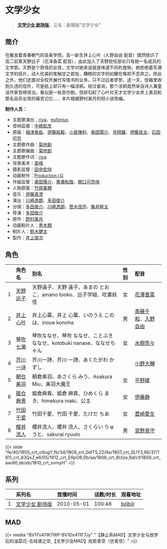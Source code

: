 # 文学少女


> <u>**[文学少女 剧场版](https://bgm.tv/subject/3183)**</u>，又名：劇場版“文学少女”

## 简介

在散发着青春朝气的圣条学院，高一新生井上心叶（入野自由 配音）偶然结识了高二前辈天野远子（花泽香菜 配音），由此加入了天野担任部长只有她一名成员的文学部。天野是个奇怪的女孩，文学对她来说就是味道不同的食物，她拒绝着写满文字的纸片，动人优美的笔触甘之若饴，糟糕的文字则如鲠在喉却不忍弃之。除此之外，他们还面对全校开展代写情书的业务，只不过应者寥寥。这一天，信箱里收到久违的信件，可是纸上却只有一幅涂鸦。经过查询，那个涂鸦竟然来自诗人兼童话作家宫崎贤治。看似是一桩恶作剧，但却勾起了心叶对天才文学少女井上美羽和那名自杀女孩的痛苦记忆……   本片根据野村美月的轻小说改编。

**制作人员：**
- 主题歌演出：[riya](https://bgm.tv/person/5870)、[eufonius](https://bgm.tv/person/7501)
- 音响监督：[中嶋聡彦](https://bgm.tv/person/3165)
- 原画：[梅津泰臣](https://bgm.tv/person/1354)、[伊藤祐毅](https://bgm.tv/person/9871)、[小倉陳利](https://bgm.tv/person/11403)、[奥田陽介](https://bgm.tv/person/12757)、[寺岡巌](https://bgm.tv/person/11592)、[伊藤良太](https://bgm.tv/person/12792)、[石田可奈](https://bgm.tv/person/6886)
- 主题歌作曲：[菊地創](https://bgm.tv/person/6721)
- 主题歌编曲：[菊地創](https://bgm.tv/person/6721)
- 主题歌作词：[riya](https://bgm.tv/person/5870)
- 背景美术：[美峰](https://bgm.tv/person/27305)
- 摄影监督：[田中宏侍](https://bgm.tv/person/662)
- 动画制作：[Production I.G](https://bgm.tv/person/1286)
- 作画监督：[奥田陽介](https://bgm.tv/person/12757)、[黄瀬和哉](https://bgm.tv/person/1192)、[関口可奈味](https://bgm.tv/person/318)
- 人物原案：[竹岡美穂](https://bgm.tv/person/5839)
- 音乐：[伊藤真澄](https://bgm.tv/person/383)
- 演出：[川崎逸朗](https://bgm.tv/person/893)、[多田俊介](https://bgm.tv/person/3123)
- 分镜：[多田俊介](https://bgm.tv/person/3123)、[川崎逸朗](https://bgm.tv/person/893)、[笹木信作](https://bgm.tv/person/14792)、[亀井幹太](https://bgm.tv/person/7906)
- 导演：[多田俊介](https://bgm.tv/person/3123)
- 原作：[野村美月](https://bgm.tv/person/6023)
- 动画制片人：[黒木類](https://bgm.tv/person/31918)
- 制片人：[鈴木健太](https://bgm.tv/person/49713)
- 製作：[井上俊次](https://bgm.tv/person/963)

## 角色

|     |   角色名   |   别名  | 性别 |  配音  |
|:--- |:------  |:----      |:---  |:--   |
| 1 | [天野远子](https://bgm.tv/character/1805) | 天野遠子、天野 遠子、あまの とおこ、amano tooko、远子学姐、吃書妖怪 | 女 | [花澤香菜](https://bgm.tv/person/4765) |
| 2 | [井上心叶](https://bgm.tv/character/1806) | 井上心葉、井上 心葉、いのうえ このは、inoue konoha | 男 | [斎藤千和](https://bgm.tv/person/4249)、[入野自由](https://bgm.tv/person/4258) |
| 3 | [琴吹七濑](https://bgm.tv/character/1807) | 琴吹ななせ、琴吹 ななせ、ことぶき ななせ、kotobuki nanase、ななせちゃん | 女 | [水樹奈々](https://bgm.tv/person/1) |
| 4 | [芥川一诗](https://bgm.tv/character/1811) | 芥川一詩、芥川 一詩、あくたがわ かずし |  | [小野大輔](https://bgm.tv/person/4456) |
| 5 | [朝仓美羽](https://bgm.tv/character/1812) | 朝倉美羽、あさくら みう、Asakura Miu、美羽大魔王 | 女 | [平野綾](https://bgm.tv/person/4158) |
| 6 | [姬仓麻贵](https://bgm.tv/character/1808) | 姫倉麻貴、姫倉 麻貴、ひめくら まき、himekura maki、公主 | 女 | [伊藤静](https://bgm.tv/person/4272) |
| 7 | [竹田千爱](https://bgm.tv/character/1809) | 竹田千愛、竹田 千愛、たけだ ちあ | 女 | [豊崎愛生](https://bgm.tv/person/5001) |
| 8 | [樱井流人](https://bgm.tv/character/1810) | 櫻井流人、櫻井 流人、さくらい りゅうと、sakurai ryuuto | 男 | [宮野真守](https://bgm.tv/person/4697) |

{{< slide "fe/40/1805_crt_c6ogY,fb/34/1806_crt_0dlT5,22/9a/1807_crt_SLlY3,86/37/1811_crt_83QxZ,e6/05/1812_crt_E6pO8,0b/aa/1808_crt_8Uizo,6d/cf/1809_crt_awdl0,de/eb/1810_crt_xvmyH" >}}

## 系列

|     |   系列名   |   首播时间  | 话数/时长  | 观看地址 |
|:---  |:------    |:----      |:---       |:---  |
| 1 |[文学少女 剧场版](https://bgm.tv/subject/3183)| 2010-05-01 | 100:48 | [bilibili](https://www.bilibili.com/bangumi/play/ss3575)  |



## MAD

{{< media  "BV17x411K7WP-BV1Dx411F7Jy"
"【静止系MAD】文学少女与放学后的油菜花-五线谱之空,【文学少女MAD】宛若青空（仿青空）"  >}}

